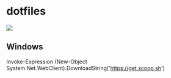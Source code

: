 # dotfiles

![](https://github.com/lumakernel/dotfiles/workflows/GitHub%20Actions%20CI/badge.svg)

## Windows

Invoke-Expression (New-Object System.Net.WebClient).DownloadString('https://get.scoop.sh')




